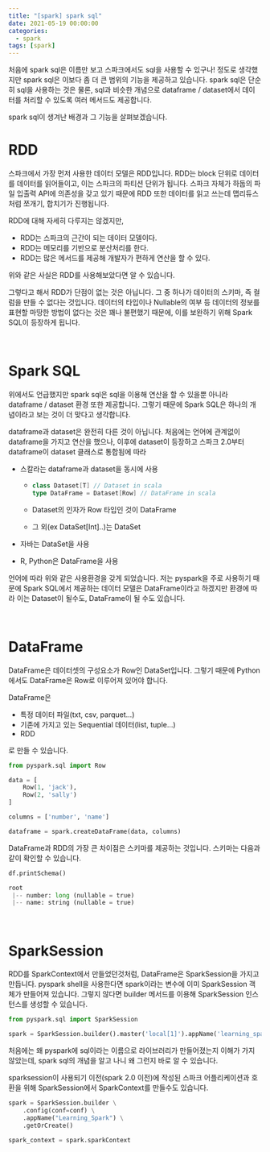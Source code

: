 ```yaml
---
title: "[spark] spark sql"
date: 2021-05-19 00:00:00
categories:
  - spark
tags: [spark]
---
```


처음에 spark sql은 이름만 보고 스파크에서도 sql을 사용할 수 있구나! 정도로 생각했지만 spark sql은 이보다 좀 더 큰 범위의 기능을 제공하고 있습니다. spark sql은 단순히 sql을 사용하는 것은 물론, sql과 비슷한 개념으로 dataframe / dataset에서 데이터를 처리할 수 있도록 여러 메서드도 제공합니다.

spark sql이 생겨난 배경과 그 기능을 살펴보겠습니다.



# RDD

스파크에서 가장 먼저 사용한 데이터 모델은 RDD입니다. RDD는 block 단위로 데이터를 데이터를 읽어들이고, 이는 스파크의 파티션 단위가 됩니다. 스파크 자체가 하둡의 파일 입출력 API에 의존성을 갖고 있기 때문에 RDD 또한 데이터를 읽고 쓰는데 맵리듀스처럼 쪼개기, 합치기가 진행됩니다.

RDD에 대해 자세히 다루지는 않겠지만, 

- RDD는 스파크의 근간이 되는 데이터 모델이다.
- RDD는 메모리를 기반으로 분산처리를 한다.
- RDD는 많은 메서드를 제공해 개발자가 편하게 연산을 할 수 있다.

위와 같은 사실은 RDD를 사용해보았다면 알 수 있습니다.

그렇다고 해서 RDD가 단점이 없는 것은 아닙니다. 그 중 하나가 데이터의 스키마, 즉 컬럼을 만들 수 없다는 것입니다. 데이터의 타입이나 Nullable의 여부 등 데이터의 정보를 표현할 마땅한 방법이 없다는 것은 꽤나 불편했기 때문에, 이를 보완하기 위해 Spark SQL이 등장하게 됩니다.

<br/>

# Spark SQL

위에서도 언급했지만 spark sql은 sql을 이용해 연산을 할 수 있을뿐 아니라 dataframe / dataset 환경 또한 제공합니다. 그렇기 때문에 Spark SQL은 하나의 개념이라고 보는 것이 더 맞다고 생각합니다.

dataframe과 dataset은 완전히 다른 것이 아닙니다. 처음에는 언어에 관계없이 dataframe을 가지고 연산을 했으나, 이후에 dataset이 등장하고 스파크 2.0부터 dataframe이 dataset 클래스로 통합됨에 따라

- 스칼라는 dataframe과 dataset을 동시에 사용

  - ```scala
    class Dataset[T] // Dataset in scala
    type DataFrame = Dataset[Row] // DataFrame in scala
    ```

  - Dataset의 인자가 Row 타입인 것이 DataFrame

  - 그 외(ex DataSet[Int]..)는 DataSet

- 자바는 DataSet을 사용

- R, Python은 DataFrame을 사용

언어에 따라 위와 같은 사용환경을 갖게 되었습니다. 저는 pyspark을 주로 사용하기 때문에 Spark SQL에서 제공하는 데이터 모델은 DataFrame이라고 하겠지만 환경에 따라 이는 Dataset이 될수도, DataFrame이 될 수도 있습니다.

<br/>

# DataFrame

DataFrame은 데이터셋의 구성요소가 Row인 DataSet입니다. 그렇기 때문에 Python에서도 DataFrame은 Row로 이루어져 있어야 합니다. 

DataFrame은

- 특정 데이터 파일(txt, csv, parquet...) 
- 기존에 가지고 있는 Sequential 데이터(list, tuple...)
- RDD

로 만들 수 있습니다.

```python
from pyspark.sql import Row

data = [
    Row(1, 'jack'),
    Row(2, 'sally')
]

columns = ['number', 'name']

dataframe = spark.createDataFrame(data, columns)
```



DataFrame과 RDD의 가장 큰 차이점은 스키마를 제공하는 것입니다. 스키마는 다음과 같이 확인할 수 있습니다.

```python
df.printSchema()

root
 |-- number: long (nullable = true)
 |-- name: string (nullable = true)
```

<br/>

# SparkSession

RDD를 SparkContext에서 만들었던것처럼, DataFrame은 SparkSession을 가지고 만듭니다. pyspark shell을 사용한다면 spark이라는 변수에 이미 SparkSession 객체가 만들어져 있습니다. 그렇지 않다면 builder 메서드를 이용해 SparkSession 인스턴스를 생성할 수 있습니다.

```python
from pyspark.sql import SparkSession

spark = SparkSession.builder().master('local[1]').appName('learning_spark').getOrCreate()
```

처음에는 왜 pyspark에 sql이라는 이름으로 라이브러리가 만들어졌는지 이해가 가지 않았는데, spark sql의 개념을 알고 나니 왜 그런지 바로 알 수 있습니다.

sparksession이 사용되기 이전(spark 2.0 이전)에 작성된 스파크 어플리케이션과 호환을 위해 SparkSession에서 SparkContext를 만들수도 있습니다.

```python
spark = SparkSession.builder \
    .config(conf=conf) \
    .appName("Learning_Spark") \
    .getOrCreate()

spark_context = spark.sparkContext
```

